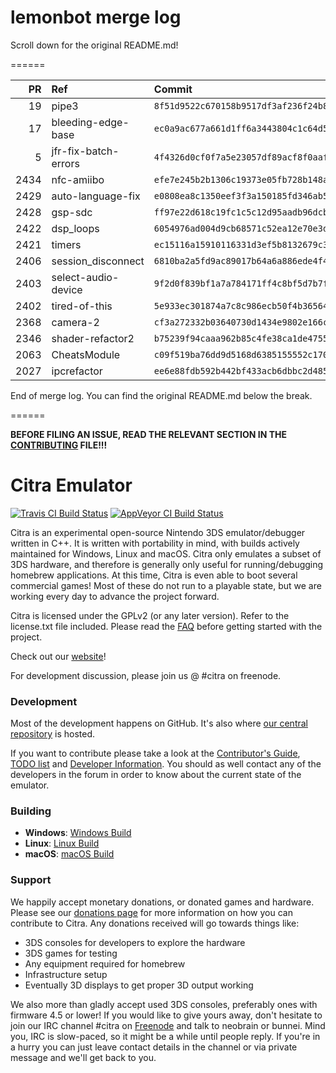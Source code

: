 # lemonbot merge log

Scroll down for the original README.md!

======

|   PR | Ref                  | Commit                                     | Author      | Status   |
|-----:|:---------------------|:-------------------------------------------|:------------|:---------|
|   19 | pipe3                | `8f51d9522c670158b9517df3af236f24b8c6c31f` | MerryMage   | Merged   |
|   17 | bleeding-edge-base   | `ec0a9ac677a661d1ff6a3443804c1c64d532863c` | jroweboy    | Merged   |
|    5 | jfr-fix-batch-errors | `4f4326d0cf0f7a5e23057df89acf8f0aafa19f41` | jroweboy    | Merged   |
| 2434 | nfc-amiibo           | `efe7e245b2b1306c19373e05fb728b148a3ae29e` | mailwl      | Merged   |
| 2429 | auto-language-fix    | `e0808ea8c1350eef3f3a150185fd346ab5f61f32` | wwylele     | Merged   |
| 2428 | gsp-sdc              | `ff97e22d618c19fc1c5c12d95aadb96dcb8d9c76` | mailwl      | Merged   |
| 2422 | dsp_loops            | `6054976ad004d9cb68571c52ea12e70e3d4f8f7c` | jmerdich    | Merged   |
| 2421 | timers               | `ec15116a15910116331d3ef5b8132679c32a27d6` | Subv        | Failed   |
| 2406 | session_disconnect   | `6810ba2a5fd9ac89017b64a6a886ede4f4e6d7f1` | Subv        | Merged   |
| 2403 | select-audio-device  | `9f2d0f839bf1a7a784171ff4c8bf5d7b7f3bc60d` | Kloen       | Merged   |
| 2402 | tired-of-this        | `5e933ec301874a7c8c986ecb50f4b36564306fee` | Kloen       | Merged   |
| 2368 | camera-2             | `cf3a272332b03640730d1434e9802e166ca931da` | wwylele     | Merged   |
| 2346 | shader-refactor2     | `b75239f94caaa962b85c4fe38ca1de475567ea16` | yuriks      | Merged   |
| 2063 | CheatsModule         | `c09f519ba76dd9d5168d6385155552c170944720` | makotech222 | Merged   |
| 2027 | ipcrefactor          | `ee6e88fdb592b442bf433acb6dbbc2d48568d2a3` | Lectem      | Merged   |

End of merge log. You can find the original README.md below the break.

======

**BEFORE FILING AN ISSUE, READ THE RELEVANT SECTION IN THE [CONTRIBUTING](https://github.com/citra-emu/citra/blob/master/CONTRIBUTING.md#reporting-issues) FILE!!!**

Citra Emulator
==============
[![Travis CI Build Status](https://travis-ci.org/citra-emu/citra.svg?branch=master)](https://travis-ci.org/citra-emu/citra)
[![AppVeyor CI Build Status](https://ci.appveyor.com/api/projects/status/sdf1o4kh3g1e68m9?svg=true)](https://ci.appveyor.com/project/bunnei/citra)

Citra is an experimental open-source Nintendo 3DS emulator/debugger written in C++. It is written with portability in mind, with builds actively maintained for Windows, Linux and macOS. Citra only emulates a subset of 3DS hardware, and therefore is generally only useful for running/debugging homebrew applications. At this time, Citra is even able to boot several commercial games! Most of these do not run to a playable state, but we are working every day to advance the project forward.

Citra is licensed under the GPLv2 (or any later version). Refer to the license.txt file included. Please read the [FAQ](https://github.com/citra-emu/citra/wiki/FAQ) before getting started with the project.

Check out our [website](https://citra-emu.org/)!

For development discussion, please join us @ #citra on freenode.

### Development

Most of the development happens on GitHub. It's also where [our central repository](https://github.com/citra-emu/citra) is hosted.

If you want to contribute please take a look at the [Contributor's Guide](CONTRIBUTING.md), [TODO list](https://docs.google.com/document/d/1SWIop0uBI9IW8VGg97TAtoT_CHNoP42FzYmvG1F4QDA) and [Developer Information](https://github.com/citra-emu/citra/wiki/Developer-Information). You should as well contact any of the developers in the forum in order to know about the current state of the emulator.

### Building

* __Windows__: [Windows Build](https://github.com/citra-emu/citra/wiki/Building-For-Windows)
* __Linux__: [Linux Build](https://github.com/citra-emu/citra/wiki/Building-For-Linux)
* __macOS__: [macOS Build](https://github.com/citra-emu/citra/wiki/Building-for-macOS)


### Support
We happily accept monetary donations, or donated games and hardware. Please see our [donations page](https://citra-emu.org/page/donate) for more information on how you can contribute to Citra. Any donations received will go towards things like:
* 3DS consoles for developers to explore the hardware
* 3DS games for testing
* Any equipment required for homebrew
* Infrastructure setup
* Eventually 3D displays to get proper 3D output working

We also more than gladly accept used 3DS consoles, preferably ones with firmware 4.5 or lower! If you would like to give yours away, don't hesitate to join our IRC channel #citra on [Freenode](http://webchat.freenode.net/?channels=citra) and talk to neobrain or bunnei. Mind you, IRC is slow-paced, so it might be a while until people reply. If you're in a hurry you can just leave contact details in the channel or via private message and we'll get back to you.
